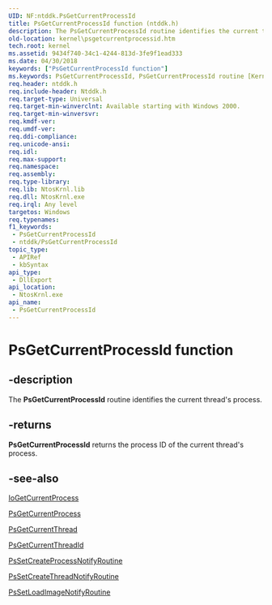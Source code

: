 ```yaml
---
UID: NF:ntddk.PsGetCurrentProcessId
title: PsGetCurrentProcessId function (ntddk.h)
description: The PsGetCurrentProcessId routine identifies the current thread's process.
old-location: kernel\psgetcurrentprocessid.htm
tech.root: kernel
ms.assetid: 9434f740-34c1-4244-813d-3fe9f1ead333
ms.date: 04/30/2018
keywords: ["PsGetCurrentProcessId function"]
ms.keywords: PsGetCurrentProcessId, PsGetCurrentProcessId routine [Kernel-Mode Driver Architecture], k108_e38b09ef-d948-4eb9-bfdd-24b25ba55034.xml, kernel.psgetcurrentprocessid, ntddk/PsGetCurrentProcessId
req.header: ntddk.h
req.include-header: Ntddk.h
req.target-type: Universal
req.target-min-winverclnt: Available starting with Windows 2000.
req.target-min-winversvr: 
req.kmdf-ver: 
req.umdf-ver: 
req.ddi-compliance: 
req.unicode-ansi: 
req.idl: 
req.max-support: 
req.namespace: 
req.assembly: 
req.type-library: 
req.lib: NtosKrnl.lib
req.dll: NtosKrnl.exe
req.irql: Any level
targetos: Windows
req.typenames: 
f1_keywords:
 - PsGetCurrentProcessId
 - ntddk/PsGetCurrentProcessId
topic_type:
 - APIRef
 - kbSyntax
api_type:
 - DllExport
api_location:
 - NtosKrnl.exe
api_name:
 - PsGetCurrentProcessId
---
```


# PsGetCurrentProcessId function


## -description

The <b>PsGetCurrentProcessId</b> routine identifies the current thread's process.

## -returns

<b>PsGetCurrentProcessId</b> returns the process ID of the current thread's process.

## -see-also

[IoGetCurrentProcess](https://docs.microsoft.com/windows-hardware/drivers/ddi/wdm/nf-wdm-iogetcurrentprocess)



[PsGetCurrentProcess](https://docs.microsoft.com/windows-hardware/drivers/kernel/mm-bad-pointer#psgetcurrentprocess)



[PsGetCurrentThread](https://docs.microsoft.com/windows-hardware/drivers/ddi/ntddk/nf-ntddk-psgetcurrentthread)



[PsGetCurrentThreadId](https://docs.microsoft.com/windows-hardware/drivers/ddi/ntddk/nf-ntddk-psgetcurrentthreadid)



[PsSetCreateProcessNotifyRoutine](https://docs.microsoft.com/windows-hardware/drivers/ddi/ntddk/nf-ntddk-pssetcreateprocessnotifyroutine)



[PsSetCreateThreadNotifyRoutine](https://docs.microsoft.com/windows-hardware/drivers/ddi/ntddk/nf-ntddk-pssetcreatethreadnotifyroutine)



[PsSetLoadImageNotifyRoutine](https://docs.microsoft.com/windows-hardware/drivers/ddi/ntddk/nf-ntddk-pssetloadimagenotifyroutine)

